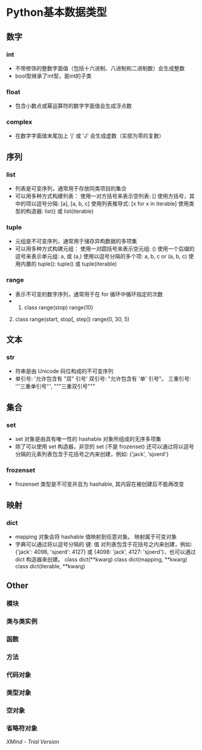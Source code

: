 # Python基本数据类型

## 数字

### int

- 不带修饰的整数字面值（包括十六进制、八进制和二进制数）会生成整数
- bool型继承了int型，是int的子类

### float

- 包含小数点或幂运算符的数字字面值会生成浮点数

### complex

- 在数字字面值末尾加上 'j' 或 'J' 会生成虚数（实部为零的复数）

## 序列

### list

- 列表是可变序列，通常用于存放同类项目的集合
- 可以用多种方式构建列表：
使用一对方括号来表示空列表: []
使用方括号，其中的项以逗号分隔: [a], [a, b, c]
使用列表推导式: [x for x in iterable]
使用类型的构造器: list() 或 list(iterable)

### tuple

- 元组是不可变序列，通常用于储存异构数据的多项集
- 可以用多种方式构建元组：
使用一对圆括号来表示空元组: ()
使用一个后缀的逗号来表示单元组: a, 或 (a,)
使用以逗号分隔的多个项: a, b, c or (a, b, c)
使用内置的 tuple(): tuple() 或 tuple(iterable)

### range

- 表示不可变的数字序列，通常用于在 for 循环中循环指定的次数
- 1. class range(stop)
range(10)
2. class range(start, stop[, step])
range(0, 30, 5)

## 文本

### str

- 符串是由 Unicode 码位构成的不可变序列
- 单引号: '允许包含有 "双" 引号'
双引号: "允许包含有 '单' 引号"。
三重引号: '''三重单引号''', """三重双引号"""

## 集合

### set

- set 对象是由具有唯一性的 hashable 对象所组成的无序多项集
- 除了可以使用 set 构造器，非空的 set (不是 frozenset) 还可以通过将以逗号分隔的元素列表包含于花括号之内来创建，例如: {'jack', 'sjoerd'}

### frozenset

- frozenset 类型是不可变并且为 hashable, 其内容在被创建后不能再改变

## 映射

### dict

- mapping 对象会将 hashable 值映射到任意对象。 映射属于可变对象
- 字典可以通过将以逗号分隔的 键: 值 对列表包含于花括号之内来创建，例如: {'jack': 4098, 'sjoerd': 4127} 或 {4098: 'jack', 4127: 'sjoerd'}，也可以通过 dict 构造器来创建。
class dict(**kwarg)
class dict(mapping, **kwarg)
class dict(iterable, **kwarg)

## Other

### 模块

### 类与类实例

### 函数

### 方法

### 代码对象

### 类型对象

### 空对象

### 省略符对象

*XMind - Trial Version*